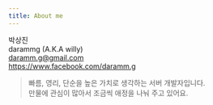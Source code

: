 ```yaml
---
title: About me
---
```


박상진  
darammg (A.K.A willy)  
daramm.g@gmail.com  
<https://www.facebook.com/daramm.g>

>빠름, 영리, 단순을 높은 가치로 생각하는 서버 개발자입니다.   
>만물에 관심이 많아서 조금씩 애정을 나눠 주고 있어요.  
